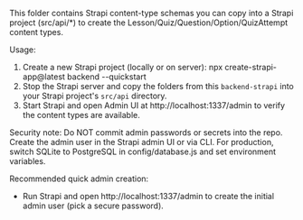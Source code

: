This folder contains Strapi content-type schemas you can copy into a Strapi project (src/api/*) to create the Lesson/Quiz/Question/Option/QuizAttempt content types.

Usage:
1. Create a new Strapi project (locally or on server):
   npx create-strapi-app@latest backend --quickstart
2. Stop the Strapi server and copy the folders from this `backend-strapi` into your Strapi project's `src/api` directory.
3. Start Strapi and open Admin UI at http://localhost:1337/admin to verify the content types are available.

Security note: Do NOT commit admin passwords or secrets into the repo. Create the admin user in the Strapi admin UI or via CLI. For production, switch SQLite to PostgreSQL in config/database.js and set environment variables.

Recommended quick admin creation:
- Run Strapi and open http://localhost:1337/admin to create the initial admin user (pick a secure password).
